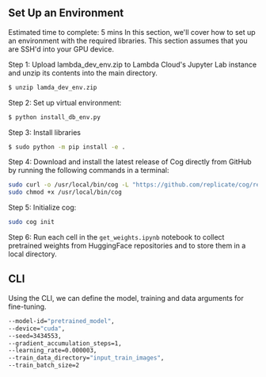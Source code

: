 ## Set Up an Environment
Estimated time to complete: 5 mins
In this section, we'll cover how to set up an environment with the required libraries. This section assumes that you are SSH'd into your GPU device.

Step 1: Upload lambda_dev_env.zip to Lambda Cloud's Jupyter Lab instance and unzip its contents into the main directory.
```bash
$ unzip lamda_dev_env.zip
```

Step 2: Set up virtual environment:
```bash
$ python install_db_env.py
```

Step 3: Install libraries
```bash
$ sudo python -m pip install -e .
```
Step 4: Download and install the latest release of Cog directly from GitHub by running the following commands in a terminal:

```bash
sudo curl -o /usr/local/bin/cog -L "https://github.com/replicate/cog/releases/latest/download/cog_$(uname -s)_$(uname -m)"
sudo chmod +x /usr/local/bin/cog
```
Step 5: Initialize cog:
```bash
sudo cog init
```
Step 6: Run each cell in the `get_weights.ipynb` notebook to collect pretrained weights from HuggingFace repositories and to store them in a local directory.

## CLI
Using the CLI, we can define the model, training and data arguments for fine-tuning.
```bash
--model-id="pretrained_model",
--device="cuda",
--seed=3434553,
--gradient_accumulation_steps=1,
--learning_rate=0.000003,
--train_data_directory="input_train_images",
--train_batch_size=2
```
